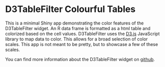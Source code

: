 # D3TableFilter Colourful Tables

This is a minimal Shiny app demonstrating the color features of the D3TableFilter widget. An R data frame is formatted as a html table and colorized based on the cell values. D3TableFilter uses the [D3.js](http://d3js.org/) JavaScript library to map data to color. This allows for a broad selection of color scales. This app is not meant to be pretty, but to showcase a few of these scales.

You can find more information about the D3TableFilter widget on [github](https://github.com/ThomasSiegmund/D3TableFilter).
